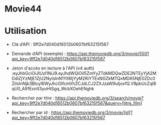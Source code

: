# Movie44

# Utilisation

- Clé d’API : 9ff2e7d040d16512b0607bf63215f567

- Demande d’API (exemple) : https://api.themoviedb.org/3/movie/550?api_key=9ff2e7d040d16512b0607bf63215f567

- Jeton d'accès en lecture à l'API (v4 auth) :eyJhbGciOiJIUzI1NiJ9.eyJhdWQiOiI5ZmYyZTdkMDQwZDE2NTEyYjA2MDdiZjYzMjE1ZjU2NyIsInN1YiI6IjYyM2RiYTExNGZkMTQxMDA5NjE0ZDc0ZiIsInNjb3BlcyI6WyJhcGlfcmVhZCJdLCJ2ZXJzaW9uIjoxfQ.V8pbUcZqI8qU0_A91EsnIt3yuHtSgq_WcbXOehENghk



- Rechercher par titre : https://api.themoviedb.org/3/search/movie?api_key=9ff2e7d040d16512b0607bf63215f567&query=[titre_film]


- Rechercher par id : https://api.themoviedb.org/3/movie/[id]?api_key=9ff2e7d040d16512b0607bf63215f567


